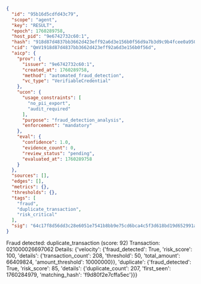 ```json
{
  "id": "95b16d5cdfd43c79",
  "scope": "agent",
  "key": "RESULT",
  "epoch": 1760289758,
  "host_pid": "9e6742732c60:1",
  "hash": "918d87d4837bb3662d423eff92a6d3e156b0f56d9a7b3d9c9b4fcee0a950a38c",
  "cid": "QmV1918d87d4837bb3662d423eff92a6d3e156b0f56d",
  "aicp": {
    "prov": {
      "issuer": "9e6742732c60:1",
      "created_at": 1760289758,
      "method": "automated_fraud_detection",
      "vc_type": "VerifiableCredential"
    },
    "ucon": {
      "usage_constraints": [
        "no_pii_export",
        "audit_required"
      ],
      "purpose": "fraud_detection_analysis",
      "enforcement": "mandatory"
    },
    "eval": {
      "confidence": 1.0,
      "evidence_count": 0,
      "review_status": "pending",
      "evaluated_at": 1760289758
    }
  },
  "sources": [],
  "edges": [],
  "metrics": {},
  "thresholds": {},
  "tags": [
    "fraud",
    "duplicate_transaction",
    "risk_critical"
  ],
  "sig": "64c17f8d56dd3c28e6051e7541b8bb9e75cd6bca4c5f3d618bd19d652991abde"
}
```

Fraud detected: duplicate_transaction (score: 92)
Transaction: 021000026697062
Details: {'velocity': {'fraud_detected': True, 'risk_score': 100, 'details': {'transaction_count': 208, 'threshold': 50, 'total_amount': 66409824, 'amount_threshold': 10000000}}, 'duplicate': {'fraud_detected': True, 'risk_score': 85, 'details': {'duplicate_count': 207, 'first_seen': 1760284979, 'matching_hash': 'f9d80f2e7cffa5ec'}}}